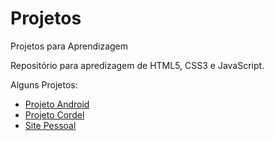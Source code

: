 # Projetos
 Projetos para Aprendizagem

Repositório para apredizagem de HTML5, CSS3 e JavaScript.

Alguns Projetos:
<ul>
    <li><a href="https://mmouralmelo.github.io/projeto-curiosidade-android/" target="_blank">Projeto Android</a></li>
    <li><a href="https://mmouralmelo.github.io/projeto-cordel/" target="_blank">Projeto Cordel</a></li>
    <li><a href="https://mmouralmelo.github.io/site-pessoal/">Site Pessoal</a></li>
</ul>